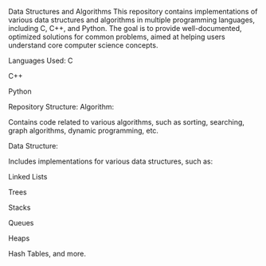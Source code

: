 Data Structures and Algorithms
This repository contains implementations of various data structures and algorithms in multiple programming languages, including C, C++, and Python. The goal is to provide well-documented, optimized solutions for common problems, aimed at helping users understand core computer science concepts.

Languages Used:
C

C++

Python

Repository Structure:
Algorithm:

Contains code related to various algorithms, such as sorting, searching, graph algorithms, dynamic programming, etc.

Data Structure:

Includes implementations for various data structures, such as:

Linked Lists

Trees

Stacks

Queues

Heaps

Hash Tables, and more.

